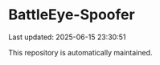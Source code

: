 # BattleEye-Spoofer

Last updated: 2025-06-15 23:30:51

This repository is automatically maintained.
